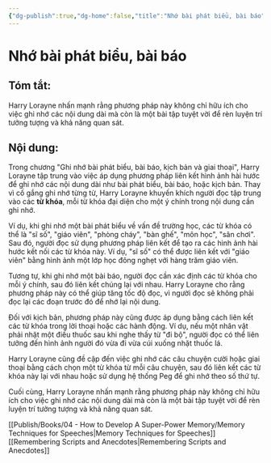 ```yaml
---
{"dg-publish":true,"dg-home":false,"title":"Nhớ bài phát biểu, bài báo","date":"2024-08-31","tags":["#sach","#memory","#How_to_Develop_A_Super_Power_Memory"],"Chương":"Chương9","dg-path":"Books/04 - How to Develop A Super-Power Memory/Chapter 9 - Remembering Speeches, Articles, Scripts.md","permalink":"/books/04-how-to-develop-a-super-power-memory/chapter-9-remembering-speeches-articles-scripts/","dgPassFrontmatter":true,"updated":"2025-02-23T08:12:59.440+07:00"}
---
```


# Nhớ bài phát biểu, bài báo
## Tóm tắt:
Harry Lorayne nhấn mạnh rằng phương pháp này không chỉ hữu ích cho việc ghi nhớ các nội dung dài mà còn là một bài tập tuyệt vời để rèn luyện trí tưởng tượng và khả năng quan sát.

## Nội dung:
Trong chương "Ghi nhớ bài phát biểu, bài báo, kịch bản và giai thoại", Harry Lorayne tập trung vào việc áp dụng phương pháp liên kết hình ảnh hài hước để ghi nhớ các nội dung dài như bài phát biểu, bài báo, hoặc kịch bản. Thay vì cố gắng ghi nhớ từng từ, Harry Lorayne khuyến khích người đọc tập trung vào các **từ khóa**, mỗi từ khóa đại diện cho một ý chính trong nội dung cần ghi nhớ.

Ví dụ, khi ghi nhớ một bài phát biểu về vấn đề trường học, các từ khóa có thể là "sĩ số", "giáo viên", "phòng cháy", "bàn ghế", "môn học", "sân chơi". Sau đó, người đọc sử dụng phương pháp liên kết để tạo ra các hình ảnh hài hước kết nối các từ khóa này. Ví dụ, "sĩ số" có thể được liên kết với "giáo viên" bằng hình ảnh một lớp học đông nghẹt với hàng trăm giáo viên.

Tương tự, khi ghi nhớ một bài báo, người đọc cần xác định các từ khóa cho mỗi ý chính, sau đó liên kết chúng lại với nhau. Harry Lorayne cho rằng phương pháp này có thể giúp tăng tốc độ đọc, vì người đọc sẽ không phải đọc lại các đoạn trước đó để nhớ lại nội dung.

Đối với kịch bản, phương pháp này cũng được áp dụng bằng cách liên kết các từ khóa trong lời thoại hoặc các hành động. Ví dụ, nếu một nhân vật phải nhặt một điếu thuốc sau khi nghe thấy từ "đi bộ", người đọc có thể liên tưởng đến hình ảnh người đó vừa đi vừa cúi xuống nhặt thuốc lá.

Harry Lorayne cũng đề cập đến việc ghi nhớ các câu chuyện cười hoặc giai thoại bằng cách chọn một từ khóa từ mỗi câu chuyện, sau đó liên kết các từ khóa này lại với nhau hoặc sử dụng hệ thống Peg để ghi nhớ theo số thứ tự.

Cuối cùng, Harry Lorayne nhấn mạnh rằng phương pháp này không chỉ hữu ích cho việc ghi nhớ các nội dung dài mà còn là một bài tập tuyệt vời để rèn luyện trí tưởng tượng và khả năng quan sát.

[[Publish/Books/04 - How to Develop A Super-Power Memory/Memory Techniques for Speeches\|Memory Techniques for Speeches]]
[[Remembering Scripts and Anecdotes\|Remembering Scripts and Anecdotes]]
